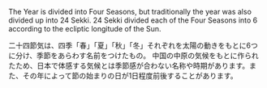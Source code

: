 The Year is divided into Four Seasons, but traditionally the year was also divided up into 24 Sekki.
24 Sekki divided each of the Four Seasons into 6 according to the ecliptic longitude of the Sun.

二十四節気は、四季「春」「夏」「秋」「冬」それぞれを太陽の動きをもとに6つに分け、季節をあらわす名前をつけたもの。
中国の中原の気候をもとに作られたため、日本で体感する気候とは季節感が合わない名称や時期があります。また、その年によって節の始まりの日が1日程度前後することがあります。
